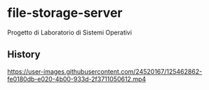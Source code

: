 # file-storage-server
Progetto di Laboratorio di Sistemi Operativi

## History
https://user-images.githubusercontent.com/24520167/125462862-fe0180db-e020-4b00-933d-2f3711050612.mp4




